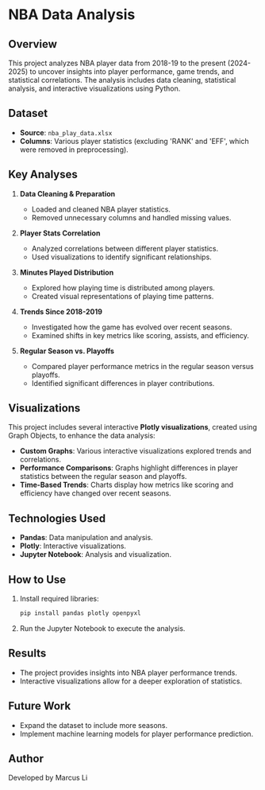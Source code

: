 # NBA Data Analysis

## Overview
This project analyzes NBA player data from 2018-19 to the present (2024-2025) to uncover insights into player performance, game trends, and statistical correlations. The analysis includes data cleaning, statistical analysis, and interactive visualizations using Python.

## Dataset
- **Source**: `nba_play_data.xlsx`
- **Columns**: Various player statistics (excluding 'RANK' and 'EFF', which were removed in preprocessing).

## Key Analyses
1. **Data Cleaning & Preparation**
   - Loaded and cleaned NBA player statistics.
   - Removed unnecessary columns and handled missing values.

2. **Player Stats Correlation**
   - Analyzed correlations between different player statistics.
   - Used visualizations to identify significant relationships.

3. **Minutes Played Distribution**
   - Explored how playing time is distributed among players.
   - Created visual representations of playing time patterns.

4. **Trends Since 2018-2019**
   - Investigated how the game has evolved over recent seasons.
   - Examined shifts in key metrics like scoring, assists, and efficiency.

5. **Regular Season vs. Playoffs**
   - Compared player performance metrics in the regular season versus playoffs.
   - Identified significant differences in player contributions.

## Visualizations
This project includes several interactive **Plotly visualizations**, created using Graph Objects, to enhance the data analysis:
- **Custom Graphs**: Various interactive visualizations explored trends and correlations.
- **Performance Comparisons**: Graphs highlight differences in player statistics between the regular season and playoffs.
- **Time-Based Trends**: Charts display how metrics like scoring and efficiency have changed over recent seasons.

## Technologies Used
- **Pandas**: Data manipulation and analysis.
- **Plotly**: Interactive visualizations.
- **Jupyter Notebook**: Analysis and visualization.

## How to Use
1. Install required libraries:
   ```bash
   pip install pandas plotly openpyxl
   ```
2. Run the Jupyter Notebook to execute the analysis.

## Results
- The project provides insights into NBA player performance trends.
- Interactive visualizations allow for a deeper exploration of statistics.

## Future Work
- Expand the dataset to include more seasons.
- Implement machine learning models for player performance prediction.

## Author
Developed by Marcus Li


